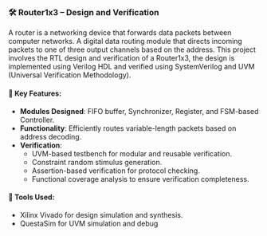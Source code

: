 ### 🛠️ Router1x3 – Design and Verification
  
A router is a networking device that forwards data packets between computer networks. A digital data routing module that directs incoming packets to one of three output channels based on the address. This project involves the RTL design and verification of a Router1x3, the design is implemented using Verilog HDL and verified using SystemVerilog and UVM (Universal Verification Methodology).

#### 🔧 Key Features:
- **Modules Designed**: FIFO buffer, Synchronizer, Register, and FSM-based Controller.
- **Functionality**: Efficiently routes variable-length packets based on address decoding.
- **Verification**:
  - UVM-based testbench for modular and reusable verification.
  - Constraint random stimulus generation.
  - Assertion-based verification for protocol checking.
  - Functional coverage analysis to ensure verification completeness.

#### 🧰 Tools Used:
- Xilinx Vivado for design simulation and synthesis.
- QuestaSim for UVM simulation and debug
